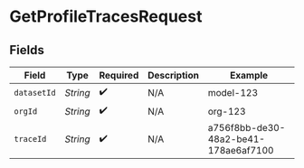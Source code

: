 # GetProfileTracesRequest


## Fields

| Field                                | Type                                 | Required                             | Description                          | Example                              |
| ------------------------------------ | ------------------------------------ | ------------------------------------ | ------------------------------------ | ------------------------------------ |
| `datasetId`                          | *String*                             | :heavy_check_mark:                   | N/A                                  | model-123                            |
| `orgId`                              | *String*                             | :heavy_check_mark:                   | N/A                                  | org-123                              |
| `traceId`                            | *String*                             | :heavy_check_mark:                   | N/A                                  | a756f8bb-de30-48a2-be41-178ae6af7100 |